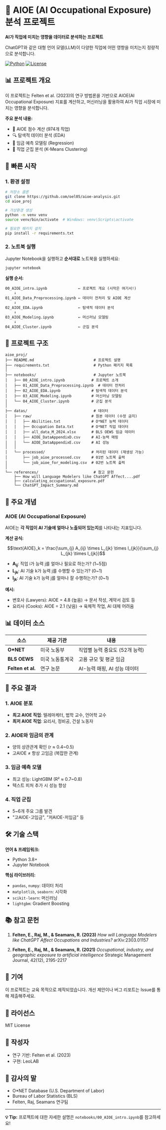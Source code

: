 # 🤖 AIOE (AI Occupational Exposure) 분석 프로젝트

**AI가 직업에 미치는 영향을 데이터로 분석하는 프로젝트**

ChatGPT와 같은 대형 언어 모델(LLM)이 다양한 직업에 어떤 영향을 미치는지 정량적으로 분석합니다.

[![Python](https://img.shields.io/badge/Python-3.8+-blue.svg)](https://www.python.org/)
[![License](https://img.shields.io/badge/License-MIT-green.svg)](LICENSE)

## 📊 프로젝트 개요

이 프로젝트는 Felten et al. (2023)의 연구 방법론을 기반으로 AIOE(AI Occupational Exposure) 지표를 계산하고, 머신러닝을 활용하여 AI가 직업 시장에 미치는 영향을 분석합니다.

**주요 분석 내용:**
- 📐 AIOE 점수 계산 (974개 직업)
- 🔍 탐색적 데이터 분석 (EDA)
- 🎯 임금 예측 모델링 (Regression)
- 🎨 직업 군집 분석 (K-Means Clustering)

## 🚀 빠른 시작

### 1. 환경 설정

```bash
# 저장소 클론
git clone https://github.com/oel05/aioe-analysis.git
cd aioe_proj

# 가상환경 생성
python -m venv venv
source venv/bin/activate  # Windows: venv\Scripts\activate

# 필요한 패키지 설치
pip install -r requirements.txt
```

### 2. 노트북 실행

Jupyter Notebook을 실행하고 **순서대로** 노트북을 실행하세요:

```bash
jupyter notebook
```

**실행 순서:**
```
00_AIOE_intro.ipynb              ← 프로젝트 개요 (시작은 여기서!)
    ↓
01_AIOE_Data_Preprocessing.ipynb ← 데이터 전처리 및 AIOE 계산
    ↓
02_AIOE_EDA.ipynb                ← 탐색적 데이터 분석
    ↓
03_AIOE_Modeling.ipynb           ← 머신러닝 모델링
    ↓
04_AIOE_Cluster.ipynb            ← 군집 분석
```

## 📁 프로젝트 구조

```
aioe_proj/
├── README.md                           # 프로젝트 설명
├── requirements.txt                    # Python 패키지 목록
│
├── notebooks/                          # Jupyter 노트북
│   ├── 00_AIOE_intro.ipynb            # 프로젝트 소개
│   ├── 01_AIOE_Data_Preprocessing.ipynb  # 데이터 전처리
│   ├── 02_AIOE_EDA.ipynb              # 탐색적 데이터 분석
│   ├── 03_AIOE_Modeling.ipynb         # 머신러닝 모델링
│   └── 04_AIOE_Cluster.ipynb          # 군집 분석
│
├── datas/                              # 데이터
│   ├── raw/                           # 원본 데이터 (수정 금지)
│   │   ├── Abilities.txt              # O*NET 능력 데이터
│   │   ├── Occupation Data.txt        # O*NET 직업 데이터
│   │   ├── all_data_M_2024.xlsx       # BLS OEWS 임금 데이터
│   │   ├── AIOE_DataAppendixD.csv     # AI-능력 매핑
│   │   └── AIOE_DataAppendixE.csv     # AI 성능
│   │
│   └── processed/                     # 처리된 데이터 (재생성 가능)
│       ├── job_aioe_processed.csv     # 01번 노트북 출력
│       └── job_aioe_for_modeling.csv  # 02번 노트북 출력
│
└── references/                         # 참고 문헌
    ├── How will Language Modelers like ChatGPT Affect....pdf
    ├── calculating_occupational_exposure.pdf
    └── ChatGPT_Impact_Summary.md
```

## 📖 주요 개념

### AIOE (AI Occupational Exposure)

AIOE는 **각 직업이 AI 기술에 얼마나 노출되어 있는지**를 나타내는 지표입니다.

**계산 공식:**

$$\text{AIOE}_k = \frac{\sum_{j} A_{ij} \times L_{jk} \times I_{jk}}{\sum_{j} L_{jk} \times I_{jk}}$$

- **A<sub>ij</sub>**: 직업 i가 능력 j를 얼마나 필요로 하는가? (1~5점)
- **L<sub>jk</sub>**: AI 기술 k가 능력 j를 수행할 수 있는가? (0~1)
- **I<sub>jk</sub>**: AI 기술 k가 능력 j를 얼마나 잘 수행하는가? (0~1)

**예시:**
- 변호사 (Lawyers): AIOE = 4.8 (높음) → 문서 작성, 계약서 검토 등
- 요리사 (Cooks): AIOE = 2.1 (낮음) → 육체적 작업, AI 대체 어려움

## 📊 데이터 소스

| 소스 | 제공 기관 | 내용 |
|------|----------|------|
| **O*NET** | 미국 노동부 | 직업별 능력 중요도 (52개 능력) |
| **BLS OEWS** | 미국 노동통계국 | 고용 규모 및 평균 임금 |
| **Felten et al.** | 연구 논문 | AI-능력 매핑, AI 성능 데이터 |

## 🎯 주요 결과

### 1. AIOE 분포
- **최고 AIOE 직업**: 텔레마케터, 법학 교수, 언어학 교수
- **최저 AIOE 직업**: 요리사, 정비공, 건설 노동자

### 2. AIOE와 임금의 관계
- 양의 상관관계 확인 (r ≈ 0.4~0.5)
- 고AIOE ≠ 항상 고임금 (복잡한 관계)

### 3. 임금 예측 모델
- 최고 성능: LightGBM (R² ≈ 0.7~0.8)
- 텍스트 피처 추가 시 성능 향상

### 4. 직업 군집
- 5~6개 주요 그룹 발견
- "고AIOE-고임금", "저AIOE-저임금" 등

## 🛠️ 기술 스택

**언어 & 프레임워크:**
- Python 3.8+
- Jupyter Notebook

**핵심 라이브러리:**
- `pandas`, `numpy`: 데이터 처리
- `matplotlib`, `seaborn`: 시각화
- `scikit-learn`: 머신러닝
- `lightgbm`: Gradient Boosting

## 📚 참고 문헌

1. **Felten, E., Raj, M., & Seamans, R. (2023)**
   *How will Language Modelers like ChatGPT Affect Occupations and Industries?*
   arXiv:2303.01157

2. **Felten, E., Raj, M., & Seamans, R. (2021)**
   *Occupational, industry, and geographic exposure to artificial intelligence*
   Strategic Management Journal, 42(12), 2195-2217

## 🤝 기여

이 프로젝트는 교육 목적으로 제작되었습니다. 개선 제안이나 버그 리포트는 Issue를 통해 제출해주세요.

## 📝 라이선스

MIT License

## 👤 작성자

- 연구 기반: Felten et al. (2023)
- 구현: LeoLAB

## 🙏 감사의 말

- O*NET Database (U.S. Department of Labor)
- Bureau of Labor Statistics (BLS)
- Felten, Raj, Seamans 연구팀

---

**💡 Tip:** 프로젝트에 대한 자세한 설명은 `notebooks/00_AIOE_intro.ipynb`를 참고하세요!



